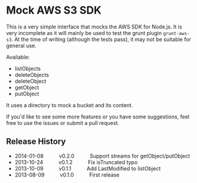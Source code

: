 # Mock AWS S3 SDK

This is a very simple interface that mocks the AWS SDK for Node.js.
It is very incomplete as it will mainly be used to test the grunt plugin `grunt-aws-s3`.
At the time of writing (although the tests pass), it may not be suitable for general use.

Available:
- listObjects
- deleteObjects
- deleteObject
- getObject
- putObject

It uses a directory to mock a bucket and its content.

If you'd like to see some more features or you have some suggestions, feel free to use the issues or submit a pull request.

## Release History
* 2014-01-08   v0.2.0   Support streams for getObject/putObject
* 2013-10-24   v0.1.2   Fix isTruncated typo
* 2013-10-09   v0.1.1   Add LastModified to listObject
* 2013-08-09   v0.1.0   First release
